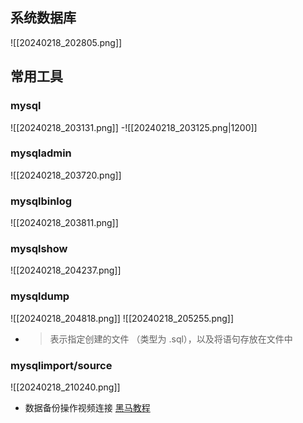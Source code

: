 ## 系统数据库
![[20240218_202805.png]]
## 常用工具
### mysql
![[20240218_203131.png]]
-![[20240218_203125.png|1200]]
### mysqladmin
![[20240218_203720.png]]
### mysqlbinlog
![[20240218_203811.png]]
### mysqlshow
![[20240218_204237.png]]
### mysqldump
![[20240218_204818.png]]
![[20240218_205255.png]]
-   >  表示指定创建的文件  （类型为 .sql），以及将语句存放在文件中
### mysqlimport/source
![[20240218_210240.png]]
- 数据备份操作视频连接    [黑马教程](https://www.bilibili.com/video/BV1Kr4y1i7ru/?p=150&spm_id_from=pageDriver&vd_source=d7634744f260933fca40577f8363d499)
